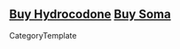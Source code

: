 
<a href=" http://volny.cz/spalilhost/Buy-Hydrocodone.html ">Buy Hydrocodone</a>
<a href=" http://volny.cz/spalilhost/Buy-Soma.html ">Buy Soma</a>
----
CategoryTemplate
